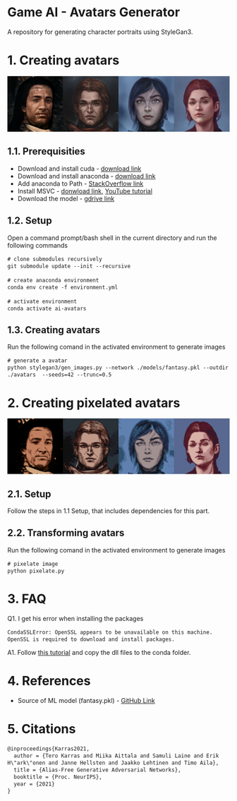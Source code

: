 # Game AI - Avatars Generator

A repository for generating character portraits using StyleGan3.

# 1. Creating avatars

![img](avatars/original.png)

## 1.1. Prerequisities
- Download and install cuda - [download link](https://developer.nvidia.com/cuda-11.1.0-download-archive)
- Download and install anaconda - [download link](https://www.anaconda.com/products/distribution/start-coding-immediately)
- Add anaconda to Path - [StackOverflow link](https://stackoverflow.com/questions/44597662/conda-command-is-not-recognized-on-windows-10)
- Install MSVC - [donwload link](https://visualstudio.microsoft.com/vs/), [YouTube tutorial](https://www.youtube.com/watch?v=UA99zPAIDmw)
- Download the model - [gdrive link](https://drive.google.com/file/d/1pMiujcIcl3jdpKrgNzXwburTQ0a5B1Xw/view?usp=sharing)

## 1.2. Setup

Open a command prompt/bash shell in the current directory and run the following commands
```
# clone submodules recursively
git submodule update --init --recursive

# create anaconda environment
conda env create -f environment.yml

# activate environment
conda activate ai-avatars
```

## 1.3. Creating avatars

Run the following comand in the activated environment to generate images
```
# generate a avatar
python stylegan3/gen_images.py --network ./models/fantasy.pkl --outdir ./avatars  --seeds=42 --trunc=0.5
```

# 2. Creating pixelated avatars

![img](avatars/pixelated.png)

## 2.1. Setup 

Follow the steps in 1.1 Setup, that includes dependencies for this part.

## 2.2. Transforming avatars

Run the following comand in the activated environment to generate images

```
# pixelate image
python pixelate.py
```

# 3. FAQ

Q1. I get his error when installing the packages

```
CondaSSLError: OpenSSL appears to be unavailable on this machine. OpenSSL is required to download and install packages.
```

A1. Follow [this tutorial](https://www.youtube.com/watch?v=hfKAV6OYaKw) and copy the dll files to the conda folder.

# 4. References

* Source of ML model (fantasy.pkl) - [GitHub Link](https://github.com/aberghammer/create_avatars_colab/blob/main/create_avatars_colab.ipynb)

# 5. Citations
```
@inproceedings{Karras2021,
  author = {Tero Karras and Miika Aittala and Samuli Laine and Erik H\"ark\"onen and Janne Hellsten and Jaakko Lehtinen and Timo Aila},
  title = {Alias-Free Generative Adversarial Networks},
  booktitle = {Proc. NeurIPS},
  year = {2021}
}
```